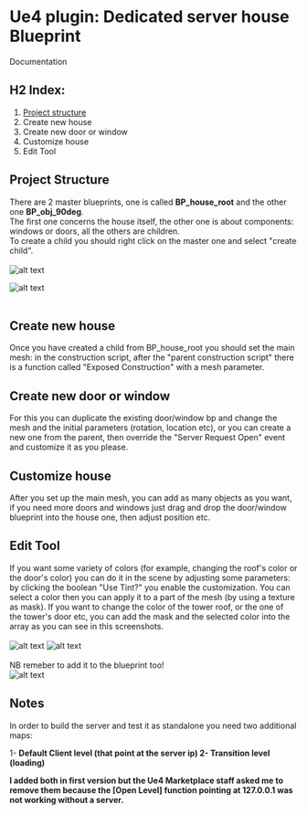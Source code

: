 # Ue4 plugin: Dedicated server house Blueprint
Documentation

## H2 Index:

1. [Project structure](#project_structure)
2. Create new house
3. Create new door or window
4. Customize house
5. Edit Tool




## Project Structure

There are 2 master blueprints, one is called <b>BP_house_root</b> and the other one <b>BP_obj_90deg</b>.<br>
The first one concerns the house itself, the other one is about components: windows or doors, all the others are children.<br>
To create a child you should right click on the master one and select "create child".<br>
<br>
![alt text](https://drive.google.com/thumbnail?id=19B7zSKrf7NQVDHbXGgHtLu6KD50QD0RG&sz=w640-h480)

![alt text](https://drive.google.com/thumbnail?id=18yqtLrhVbAGugGUejYjIduE-fsRo5bry&sz=w640-h480)
<br><br>
## Create new house
Once you have created a child from BP_house_root you should set the main mesh: in the construction script, after the "parent construction script" there is a function called "Exposed Construction" with a mesh parameter.

## Create new door or window
For this you can duplicate the existing door/window bp and change the mesh and the initial parameters (rotation, location etc), or you can create a new one from the parent, then override the "Server Request Open" event and customize it as you please.

## Customize house
After you set up the main mesh, you can add as many objects as you want, if you need more doors and windows just drag and drop the door/window blueprint into the house one, then adjust position etc.

## Edit Tool
If you want some variety of colors (for example, changing the roof's color or the door's color) you can do it in the scene by adjusting some parameters: by clicking the boolean "Use Tint?" you enable the customization. You can select a color then you can apply it to a part of the mesh (by using a texture as mask).
If you want to change the color of the tower roof, or the one of the tower's door etc, you can add the mask and the selected color into the array as you can see in this screenshots.
<br><br>
![alt text](https://drive.google.com/thumbnail?id=12JXszIC9HM6Yxt8dk1-ba5y1-s7_5SDs&sz=w1920-h1080)
![alt text](https://drive.google.com/thumbnail?id=1UkGenDdPULGTUH1LE46GCaUvCQO2eFgf&sz=w1920-h1080)
<br><br>
NB remeber to add it to the blueprint too!
<br>
![alt text](https://drive.google.com/thumbnail?id=1ZiZF8rcIpR8ty5O3uGZyy1UblY7Ihlex&sz=w1920-h1080)



## Notes
In order to build the server and test it as standalone you need two additional maps:

1- <b>Default Client level (that point at the server ip)<b>
2- <b>Transition level (loading)<b>


I added both in first version but the Ue4 Marketplace staff asked me to remove them because the [Open Level] function pointing at 127.0.0.1 was not working without a server.


